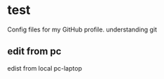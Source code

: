 # test
Config files for my GitHub profile.
understanding git

## edit from pc
 edist from local pc-laptop
